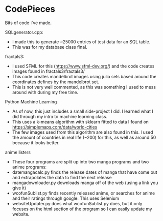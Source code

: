 # CodePieces
Bits of code I've made.

SQLgenerator.cpp:
 - I made this to generate ~25000 entries of test data for an SQL table.
 - This was for my database class final.

fractals3:
 - I used SFML for this (https://www.sfml-dev.org/) and the code creates images found in fractals3/fractals3/
 - This code creates mandelbrot images using julia sets based around the coordinates defines by the mandelbrot set.
 - This is not very well commented, as this was something I used to mess around with during my free time.

Python Machine Learning
 - As of now, this just includes a small side-project I did. I learned what I did through my intro to machine learning class.
 - This uses a k-means algorithm with sklearn fitted to data I found on https://simplemaps.com/data/world-cities
 - The few images used from this algorithm are also found in this. I used the amount of countries in real life (~200) for this, as well as around 50 because it looks better.

anime listers
 - These four programs are split up into two manga programs and two anime programs:
 - datemangacalc.py finds the release dates of manga that have come out and extrapolates the data to find the next release
 - mangadownloader.py downloads manga off of the web (using a link you give it)
 - wcofunSublist.py finds recently released anime, or searches for anime and their ratings through google. This uses Selenium
 - websiteUpdater.py does what wcofunSublist.py does, but it only focuses on the html section of the program so I can easily update my website.

